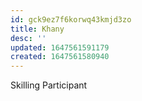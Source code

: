 ```yaml
---
id: gck9ez7f6korwq43kmjd3zo
title: Khany
desc: ''
updated: 1647561591179
created: 1647561580940
---
```


Skilling Participant
